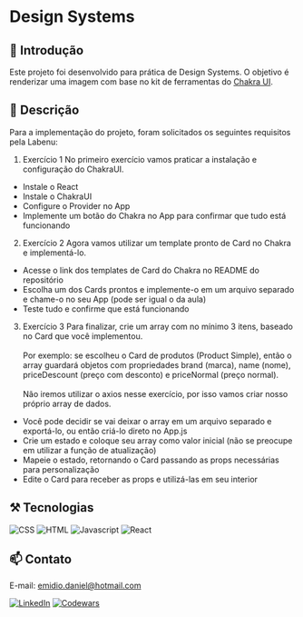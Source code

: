 # Design Systems

## 📄 Introdução

Este projeto foi desenvolvido para prática de Design Systems. O objetivo é renderizar uma imagem com base no kit de ferramentas do [Chakra UI](https://chakra-ui.com/).

## 📄 Descrição
Para a implementação do projeto, foram solicitados os seguintes requisitos pela Labenu:

1. Exercício 1
No primeiro exercício vamos praticar a instalação e configuração do ChakraUI.
- Instale o React
- Instale o ChakraUI
- Configure o Provider no App
- Implemente um botão do Chakra no App para confirmar que tudo está funcionando

2. Exercício 2
Agora vamos utilizar um template pronto de Card no Chakra e implementá-lo.
- Acesse o link dos templates de Card do Chakra no README do repositório
- Escolha um dos Cards prontos e implemente-o em um arquivo separado e chame-o no seu App (pode ser igual o da aula)
- Teste tudo e confirme que está funcionando

3. Exercício 3
Para finalizar, crie um array com no mínimo 3 itens, baseado no Card que você implementou.
<br><br>
Por exemplo: se escolheu o Card de produtos (Product Simple), então o array guardará objetos com propriedades brand (marca), name (nome), priceDescount (preço com desconto) e priceNormal (preço normal).
<br><br>
Não iremos utilizar o axios nesse exercício, por isso vamos criar nosso próprio array de dados.
- Você pode decidir se vai deixar o array em um arquivo separado e exportá-lo, ou então criá-lo direto no App.js
- Crie um estado e coloque seu array como valor inicial (não se preocupe em utilizar a função de atualização)
- Mapeie o estado, retornando o Card passando as props necessárias para personalização
- Edite o Card para receber as props e utilizá-las em seu interior


## ⚒️ Tecnologias 

![CSS](https://img.shields.io/badge/CSS3-1572B6?style=for-the-badge&logo=css3&logoColor=white)
![HTML](https://img.shields.io/badge/HTML5-E34F26?style=for-the-badge&logo=html5&logoColor=white)
![Javascript](https://img.shields.io/badge/JavaScript-323330?style=for-the-badge&logo=javascript&logoColor=F7DF1E)
![React](https://img.shields.io/badge/React-20232A?style=for-the-badge&logo=react&logoColor=61DAFB)

## 📫 Contato

E-mail: emidio.daniel@hotmail.com

[![LinkedIn](https://img.shields.io/badge/LinkedIn-0077B5?style=for-the-badge&logo=linkedin&logoColor=white)](https://www.linkedin.com/in/danielemidio1988/)
[![Codewars](https://img.shields.io/badge/Codewars-B1361E?style=for-the-badge&logo=Codewars&logoColor=white)](https://www.codewars.com/users/DanielEmidio1988)
